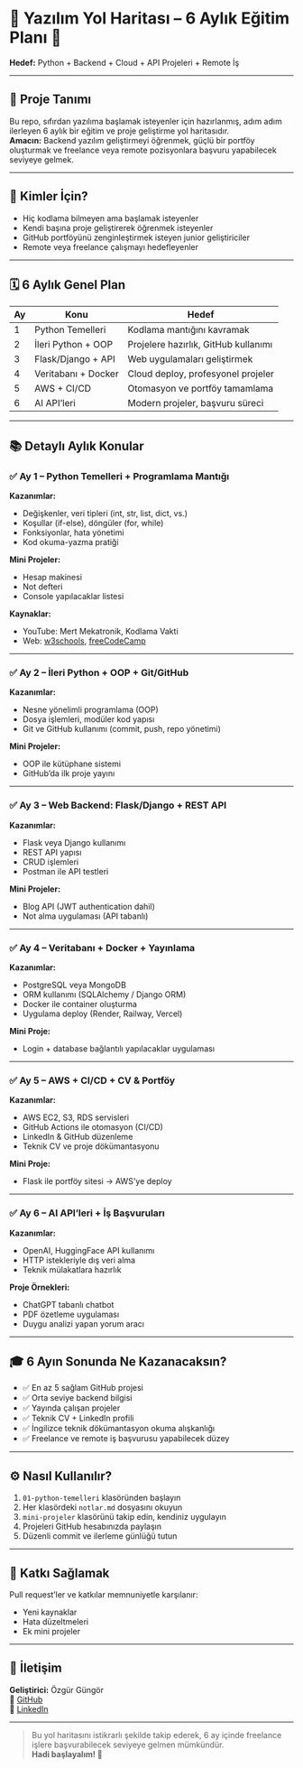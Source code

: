 # 🧠 Yazılım Yol Haritası – 6 Aylık Eğitim Planı 🚀  
**Hedef:** Python + Backend + Cloud + API Projeleri + Remote İş

---

## 📌 Proje Tanımı  
Bu repo, sıfırdan yazılıma başlamak isteyenler için hazırlanmış, adım adım ilerleyen 6 aylık bir eğitim ve proje geliştirme yol haritasıdır.  
**Amacın:** Backend yazılım geliştirmeyi öğrenmek, güçlü bir portföy oluşturmak ve freelance veya remote pozisyonlara başvuru yapabilecek seviyeye gelmek.

---

## 👋 Kimler İçin?

- Hiç kodlama bilmeyen ama başlamak isteyenler  
- Kendi başına proje geliştirerek öğrenmek isteyenler  
- GitHub portföyünü zenginleştirmek isteyen junior geliştiriciler  
- Remote veya freelance çalışmayı hedefleyenler  

---

## 🗓️ 6 Aylık Genel Plan

| Ay | Konu                  | Hedef                                |
|----|-----------------------|--------------------------------------|
| 1  | Python Temelleri      | Kodlama mantığını kavramak           |
| 2  | İleri Python + OOP    | Projelere hazırlık, GitHub kullanımı |
| 3  | Flask/Django + API    | Web uygulamaları geliştirmek         |
| 4  | Veritabanı + Docker   | Cloud deploy, profesyonel projeler   |
| 5  | AWS + CI/CD           | Otomasyon ve portföy tamamlama       |
| 6  | AI API’leri           | Modern projeler, başvuru süreci      |

---

## 📚 Detaylı Aylık Konular

### ✅ Ay 1 – Python Temelleri + Programlama Mantığı

**Kazanımlar:**

- Değişkenler, veri tipleri (int, str, list, dict, vs.)
- Koşullar (if-else), döngüler (for, while)
- Fonksiyonlar, hata yönetimi
- Kod okuma-yazma pratiği

**Mini Projeler:**

- Hesap makinesi  
- Not defteri  
- Console yapılacaklar listesi

**Kaynaklar:**

- YouTube: Mert Mekatronik, Kodlama Vakti  
- Web: [w3schools](https://www.w3schools.com/python/), [freeCodeCamp](https://www.freecodecamp.org/learn)

---

### ✅ Ay 2 – İleri Python + OOP + Git/GitHub

**Kazanımlar:**

- Nesne yönelimli programlama (OOP)
- Dosya işlemleri, modüler kod yapısı
- Git ve GitHub kullanımı (commit, push, repo yönetimi)

**Mini Projeler:**

- OOP ile kütüphane sistemi  
- GitHub’da ilk proje yayını

---

### ✅ Ay 3 – Web Backend: Flask/Django + REST API

**Kazanımlar:**

- Flask veya Django kullanımı  
- REST API yapısı  
- CRUD işlemleri  
- Postman ile API testleri

**Mini Projeler:**

- Blog API (JWT authentication dahil)  
- Not alma uygulaması (API tabanlı)

---

### ✅ Ay 4 – Veritabanı + Docker + Yayınlama

**Kazanımlar:**

- PostgreSQL veya MongoDB  
- ORM kullanımı (SQLAlchemy / Django ORM)  
- Docker ile container oluşturma  
- Uygulama deploy (Render, Railway, Vercel)

**Mini Proje:**

- Login + database bağlantılı yapılacaklar uygulaması

---

### ✅ Ay 5 – AWS + CI/CD + CV & Portföy

**Kazanımlar:**

- AWS EC2, S3, RDS servisleri  
- GitHub Actions ile otomasyon (CI/CD)  
- LinkedIn & GitHub düzenleme  
- Teknik CV ve proje dökümantasyonu

**Mini Proje:**

- Flask ile portföy sitesi → AWS'ye deploy

---

### ✅ Ay 6 – AI API’leri + İş Başvuruları

**Kazanımlar:**

- OpenAI, HuggingFace API kullanımı  
- HTTP istekleriyle dış veri alma  
- Teknik mülakatlara hazırlık

**Proje Örnekleri:**

- ChatGPT tabanlı chatbot  
- PDF özetleme uygulaması  
- Duygu analizi yapan yorum aracı

---

## 🎓 6 Ayın Sonunda Ne Kazanacaksın?

- ✅ En az 5 sağlam GitHub projesi  
- ✅ Orta seviye backend bilgisi  
- ✅ Yayında çalışan projeler  
- ✅ Teknik CV + LinkedIn profili  
- ✅ İngilizce teknik dökümantasyon okuma alışkanlığı  
- ✅ Freelance ve remote iş başvurusu yapabilecek düzey  

---

## ⚙️ Nasıl Kullanılır?

1. `01-python-temelleri` klasöründen başlayın  
2. Her klasördeki `notlar.md` dosyasını okuyun  
3. `mini-projeler` klasörünü takip edin, kendiniz uygulayın  
4. Projeleri GitHub hesabınızda paylaşın  
5. Düzenli commit ve ilerleme günlüğü tutun  

---

## 🤝 Katkı Sağlamak

Pull request’ler ve katkılar memnuniyetle karşılanır:

- Yeni kaynaklar  
- Hata düzeltmeleri  
- Ek mini projeler  

---

## 💬 İletişim

**Geliştirici:** Özgür Güngör  
🔗 [GitHub](https://github.com/ozgurgungor1)  
🔗 [LinkedIn](https://linkedin.com/in/kullaniciadiniz)

---

> Bu yol haritasını istikrarlı şekilde takip ederek, 6 ay içinde freelance işlere başvurabilecek seviyeye gelmen mümkündür.  
> **Hadi başlayalım! 💪**
